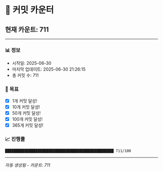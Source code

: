 # 🔢 커밋 카운터

## 현재 카운트: 711

---

### 📊 정보
- 시작일: 2025-06-30
- 마지막 업데이트: 2025-06-30 21:26:15
- 총 커밋 수: 711

### 🎯 목표
- [x] 1개 커밋 달성!
- [x] 10개 커밋 달성!
- [x] 50개 커밋 달성!
- [x] 100개 커밋 달성!
- [x] 365개 커밋 달성!

### 📈 진행률
```
██████████████████████████████████████████████████ 711/100
```

---
*자동 생성됨 - 카운트: 711*
